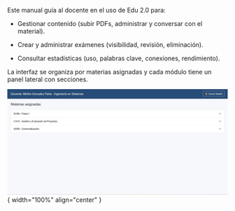Este manual guía al docente en el uso de Edu 2.0 para:  

 -	Gestionar contenido (subir PDFs, administrar y conversar con el material).  

 -	Crear y administrar exámenes (visibilidad, revisión, eliminación).  

 -	Consultar estadísticas (uso, palabras clave, conexiones, rendimiento).  

La interfaz se organiza por materias asignadas y cada módulo tiene un panel lateral con secciones.  

![Docente-1](img/Docente-1.jpg){ width="100%" align="center" }

